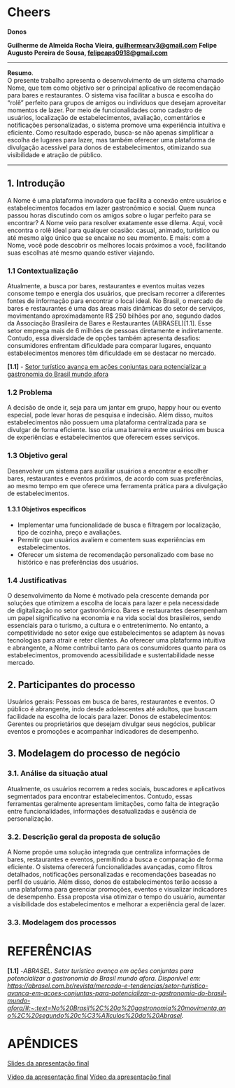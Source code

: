# Cheers

**Donos**

**Guilherme de Almeida Rocha Vieira, guilhermearv3@gmail.com**
**Felipe Augusto Pereira de Sousa, felipeaps0918@gmail.com**

---

**Resumo**.  
O presente trabalho apresenta o desenvolvimento de um sistema chamado Nome, que tem como objetivo ser o principal aplicativo de recomendação para bares e restaurantes. O sistema visa facilitar a busca e escolha do “rolê” perfeito para grupos de amigos ou indivíduos que desejam aproveitar momentos de lazer. Por meio de funcionalidades como cadastro de usuários, localização de estabelecimentos, avaliação, comentários e notificações personalizadas, o sistema promove uma experiência intuitiva e eficiente. Como resultado esperado, busca-se não apenas simplificar a escolha de lugares para lazer, mas também oferecer uma plataforma de divulgação acessível para donos de estabelecimentos, otimizando sua visibilidade e atração de público.

---

## 1. Introdução

A Nome é uma plataforma inovadora que facilita a conexão entre usuários e estabelecimentos focados em lazer gastronômico e social. Quem nunca passou horas discutindo com os amigos sobre o lugar perfeito para se encontrar? A Nome veio para resolver exatamente esse dilema. Aqui, você encontra o rolê ideal para qualquer ocasião: casual, animado, turístico ou até mesmo algo único que se encaixe no seu momento. E mais: com a Nome, você pode descobrir os melhores locais próximos a você, facilitando suas escolhas até mesmo quando estiver viajando.

### 1.1 Contextualização

Atualmente, a busca por bares, restaurantes e eventos muitas vezes consome tempo e energia dos usuários, que precisam recorrer a diferentes fontes de informação para encontrar o local ideal. No Brasil, o mercado de bares e restaurantes é uma das áreas mais dinâmicas do setor de serviços, movimentando aproximadamente R$ 250 bilhões por ano, segundo dados da Associação Brasileira de Bares e Restaurantes (ABRASEL)[1.1]. Esse setor emprega mais de 6 milhões de pessoas diretamente e indiretamente. Contudo, essa diversidade de opções também apresenta desafios: consumidores enfrentam dificuldade para comparar lugares, enquanto estabelecimentos menores têm dificuldade em se destacar no mercado.

**[1.1]** - [Setor turístico avança em ações conjuntas para potencializar a gastronomia do Brasil mundo afora](https://abrasel.com.br/revista/mercado-e-tendencias/setor-turistico-avanca-em-acoes-conjuntas-para-potencializar-a-gastronomia-do-brasil-mundo-afora/#:~:text=No%20Brasil%2C%20a%20gastronomia%20movimenta,ano%2C%20segundo%20c%C3%A1lculos%20da%20Abrasel)

### 1.2 Problema

A decisão de onde ir, seja para um jantar em grupo, happy hour ou evento especial, pode levar horas de pesquisa e indecisão. Além disso, muitos estabelecimentos não possuem uma plataforma centralizada para se divulgar de forma eficiente. Isso cria uma barreira entre usuários em busca de experiências e estabelecimentos que oferecem esses serviços.

### 1.3 Objetivo geral

Desenvolver um sistema para auxiliar usuários a encontrar e escolher bares, restaurantes e eventos próximos, de acordo com suas preferências, ao mesmo tempo em que oferece uma ferramenta prática para a divulgação de estabelecimentos.

#### 1.3.1 Objetivos específicos

- Implementar uma funcionalidade de busca e filtragem por localização, tipo de cozinha, preço e avaliações. 
- Permitir que usuários avaliem e comentem suas experiências em estabelecimentos.
- Oferecer um sistema de recomendação personalizado com base no histórico e nas preferências dos usuários.

### 1.4 Justificativas

O desenvolvimento da Nome é motivado pela crescente demanda por soluções que otimizem a escolha de locais para lazer e pela necessidade de digitalização no setor gastronômico. Bares e restaurantes desempenham um papel significativo na economia e na vida social dos brasileiros, sendo essenciais para o turismo, a cultura e o entretenimento. No entanto, a competitividade no setor exige que estabelecimentos se adaptem às novas tecnologias para atrair e reter clientes. Ao oferecer uma plataforma intuitiva e abrangente, a Nome contribui tanto para os consumidores quanto para os estabelecimentos, promovendo acessibilidade e sustentabilidade nesse mercado.

## 2. Participantes do processo

Usuários gerais: Pessoas em busca de bares, restaurantes e eventos. O público é abrangente, indo desde adolescentes até adultos, que buscam facilidade na escolha de locais para lazer.
Donos de estabelecimentos: Gerentes ou proprietários que desejam divulgar seus negócios, publicar eventos e promoções e acompanhar indicadores de desempenho.

## 3. Modelagem do processo de negócio

### 3.1. Análise da situação atual

Atualmente, os usuários recorrem a redes sociais, buscadores e aplicativos segmentados para encontrar estabelecimentos. Contudo, essas ferramentas geralmente apresentam limitações, como falta de integração entre funcionalidades, informações desatualizadas e ausência de personalização.

### 3.2. Descrição geral da proposta de solução

A Nome propõe uma solução integrada que centraliza informações de bares, restaurantes e eventos, permitindo a busca e comparação de forma eficiente. O sistema oferecerá funcionalidades avançadas, como filtros detalhados, notificações personalizadas e recomendações baseadas no perfil do usuário. Além disso, donos de estabelecimentos terão acesso a uma plataforma para gerenciar promoções, eventos e visualizar indicadores de desempenho. Essa proposta visa otimizar o tempo do usuário, aumentar a visibilidade dos estabelecimentos e melhorar a experiência geral de lazer.

### 3.3. Modelagem dos processos


# REFERÊNCIAS

**[1.1]** -_ABRASEL. Setor turístico avança em ações conjuntas para potencializar a gastronomia do Brasil mundo afora. Disponível em: https://abrasel.com.br/revista/mercado-e-tendencias/setor-turistico-avanca-em-acoes-conjuntas-para-potencializar-a-gastronomia-do-brasil-mundo-afora/#:~:text=No%20Brasil%2C%20a%20gastronomia%20movimenta,ano%2C%20segundo%20c%C3%A1lculos%20da%20Abrasel._


# APÊNDICES

[Slides da apresentação final](presentations/)


[Vídeo da apresentação final](video/)
[Vídeo da apresentação final](video/)
